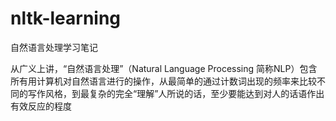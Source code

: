 # nltk-learning
自然语言处理学习笔记

从广义上讲，“自然语言处理”（Natural Language Processing 简称NLP）包含所有用计算机对自然语言进行的操作，从最简单的通过计数词出现的频率来比较不同的写作风格，到最复杂的完全“理解”人所说的话，至少要能达到对人的话语作出有效反应的程度
